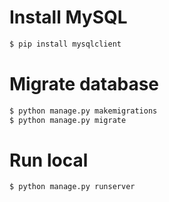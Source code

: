 # Install MySQL

```bash
$ pip install mysqlclient
```

# Migrate database

```bash
$ python manage.py makemigrations
$ python manage.py migrate
```

# Run local

```bash
$ python manage.py runserver
```
